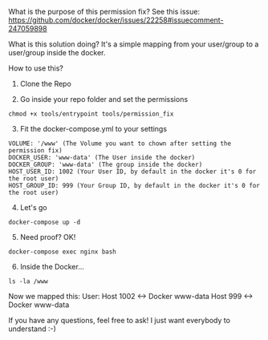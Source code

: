 What is the purpose of this permission fix?
See this issue:
https://github.com/docker/docker/issues/22258#issuecomment-247059898

What is this solution doing?
It's a simple mapping from your user/group to a user/group inside the docker.

How to use this?

1) Clone the Repo

2) Go inside your repo folder and set the permissions
```
chmod +x tools/entrypoint tools/permission_fix
```

3) Fit the docker-compose.yml to your settings
```
VOLUME: '/www' (The Volume you want to chown after setting the permission fix)
DOCKER_USER: 'www-data' (The User inside the docker)
DOCKER_GROUP: 'www-data' (The group inside the docker)
HOST_USER_ID: 1002 (Your User ID, by default in the docker it's 0 for the root user)
HOST_GROUP_ID: 999 (Your Group ID, by default in the docker it's 0 for the root user)
```

4) Let's go
```
docker-compose up -d
```

5) Need proof? OK!
```
docker-compose exec nginx bash
```

6) Inside the Docker...
```
ls -la /www
```

Now we mapped this:
User: 
Host 1002 <-> Docker www-data
Host 999 <-> Docker www-data



If you have any questions, feel free to ask! I just want everybody to understand :-)
